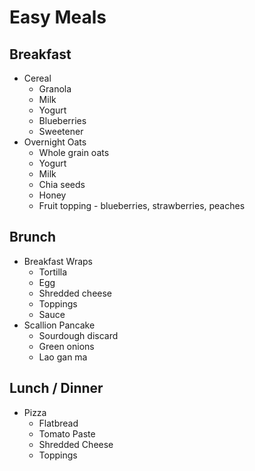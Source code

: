 # Easy Meals

## Breakfast

- Cereal
  - Granola
  - Milk
  - Yogurt
  - Blueberries
  - Sweetener
- Overnight Oats
  - Whole grain oats
  - Yogurt
  - Milk
  - Chia seeds
  - Honey
  - Fruit topping - blueberries, strawberries, peaches

## Brunch

- Breakfast Wraps
  - Tortilla
  - Egg
  - Shredded cheese
  - Toppings
  - Sauce
- Scallion Pancake
  - Sourdough discard
  - Green onions
  - Lao gan ma

## Lunch / Dinner

- Pizza
  - Flatbread
  - Tomato Paste
  - Shredded Cheese
  - Toppings
